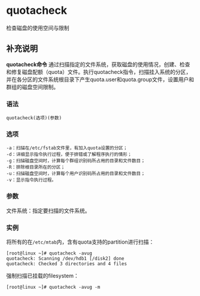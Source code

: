 quotacheck
===

检查磁盘的使用空间与限制

## 补充说明

**quotacheck命令** 通过扫描指定的文件系统，获取磁盘的使用情况，创建、检查和修复磁盘配额（quota）文件。执行quotacheck指令，扫描挂入系统的分区，并在各分区的文件系统根目录下产生quota.user和quota.group文件，设置用户和群组的磁盘空间限制。

###  语法

```
quotacheck(选项)(参数)
```

###  选项

```
-a：扫描在/etc/fstab文件里，有加入quota设置的分区；
-d：详细显示指令执行过程，便于排错或了解程序执行的情形；
-g：扫描磁盘空间时，计算每个群组识别码所占用的目录和文件数目；
-R：排除根目录所在的分区；
-u：扫描磁盘空间时，计算每个用户识别码所占用的目录和文件数目；
-v：显示指令执行过程。
```

###  参数

文件系统：指定要扫描的文件系统。

###  实例

将所有的在`/etc/mtab`内，含有quota支持的partition进行扫描：

```
[root@linux ~]# quotacheck -avug
quotacheck: Scanning /dev/hdb1 [/disk2] done
quotacheck: Checked 3 directories and 4 files
```

强制扫描已挂载的filesystem：

```
[root@linux ~]# quotacheck -avug -m
```


<!-- Linux命令行搜索引擎：https://jaywcjlove.github.io/linux-command/ -->